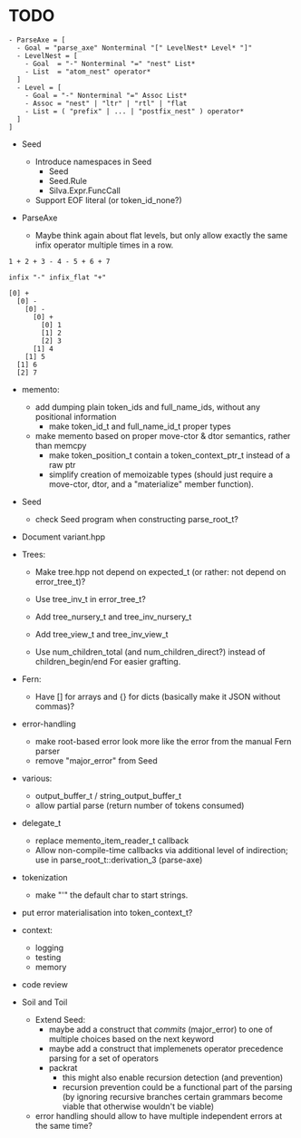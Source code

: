 # TODO

```silva.seed
- ParseAxe = [
  - Goal = "parse_axe" Nonterminal "[" LevelNest* Level* "]"
  - LevelNest = [
    - Goal  = "-" Nonterminal "=" "nest" List*
    - List  = "atom_nest" operator*
  ]
  - Level = [
    - Goal = "-" Nonterminal "=" Assoc List*
    - Assoc = "nest" | "ltr" | "rtl" | "flat
    - List = ( "prefix" | ... | "postfix_nest" ) operator*
  ]
]
```
* Seed
    * Introduce namespaces in Seed
        * Seed
        * Seed.Rule
        * Silva.Expr.FuncCall
    * Support EOF literal (or token_id_none?)

* ParseAxe
    * Maybe think again about flat levels, but only allow exactly the same
    infix operator multiple times in a row.
```
1 + 2 + 3 - 4 - 5 + 6 + 7

infix "-" infix_flat "+"

[0] + 
  [0] -
    [0] -
      [0] +
        [0] 1
        [1] 2
        [2] 3
      [1] 4
    [1] 5
  [1] 6
  [2] 7
```

* memento:
    * add dumping plain token_ids and full_name_ids, without any positional information
        * make token_id_t and full_name_id_t proper types
    * make memento based on proper move-ctor & dtor semantics, rather than memcpy
        * make token_position_t contain a token_context_ptr_t instead of a raw ptr
        * simplify creation of memoizable types (should just require a move-ctor, dtor, and a
        "materialize" member function).

* Seed
    * check Seed program when constructing parse_root_t?

* Document variant.hpp

* Trees:
    * Make tree.hpp not depend on expected_t (or rather: not depend on error_tree_t)?
    * Use tree_inv_t in error_tree_t?
    * Add tree_nursery_t and tree_inv_nursery_t
    * Add tree_view_t and tree_inv_view_t

    * Use num_children_total (and num_children_direct?) instead of children_begin/end
      For easier grafting.

* Fern:
    * Have [] for arrays and {} for dicts (basically make it JSON without commas)?

* error-handling
    * make root-based error look more like the error from the manual Fern parser
    * remove "major_error" from Seed

* various:
    * output_buffer_t / string_output_buffer_t
    * allow partial parse (return number of tokens consumed)

* delegate_t
    * replace memento_item_reader_t callback
    * Allow non-compile-time callbacks via additional level of indirection; use in
        parse_root_t::derivation_3 (parse-axe)

* tokenization
    * make "'" the default char to start strings.

* put error materialisation into token_context_t?

* context:
    * logging
    * testing
    * memory

* code review

* Soil and Toil
    * Extend Seed:
        * maybe add a construct that *commits* (major_error) to one of multiple choices
          based on the next keyword
        * maybe add a construct that implemenets operator precedence parsing for a set
          of operators
        * packrat
            * this might also enable recursion detection (and prevention)
            * recursion prevention could be a functional part of the parsing
              (by ignoring recursive branches certain grammars become viable that
              otherwise wouldn't be viable)
    * error handling should allow to have multiple independent errors at the same time?
